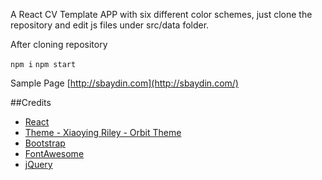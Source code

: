A React CV Template APP with six different color schemes, just clone the repository and edit js files under src/data folder.


After cloning repository

`npm i`
`npm start`

Sample Page
[http://sbaydin.com](http://sbaydin.com/)

##Credits
- [React](https://facebook.github.io/react/)
- [Theme -  Xiaoying Riley - Orbit Theme](https://github.com/xriley/)
- [Bootstrap](http://getbootstrap.com/)
- [FontAwesome](http://fortawesome.github.io/Font-Awesome/)
- [jQuery](http://jquery.com/)
